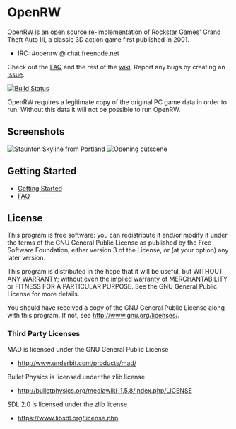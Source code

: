 # OpenRW 

OpenRW is an open source re-implementation of Rockstar Games' Grand Theft Auto III,
a classic 3D action game first published in 2001.

* IRC: #openrw @ chat.freenode.net

Check out the [FAQ](https://github.com/rwengine/openrw/wiki/FAQ) and the rest of the [wiki](https://github.com/rwengine/openrw/wiki). Report any bugs by creating an [issue](https://github.com/rwengine/openrw/issues).

[![Build Status](https://travis-ci.org/rwengine/openrw.svg?branch=master)](https://travis-ci.org/rwengine/openrw)

OpenRW requires a legitimate copy of the original PC game data in order to run.
Without this data it will not be possible to run OpenRW.

## Screenshots
![Staunton Skyline from Portland](https://cloud.githubusercontent.com/assets/418211/16287457/1a434b7e-38db-11e6-9814-79a926a66071.png)
![Opening cutscene](https://cloud.githubusercontent.com/assets/418211/16287461/1cc53f38-38db-11e6-9f26-196a516798d4.png)

## Getting Started

 * [Getting Started](https://github.com/rwengine/openrw/wiki/Getting-Started)
 * [FAQ](https://github.com/rwengine/openrw/wiki/FAQ)

## License

This program is free software: you can redistribute it and/or modify
it under the terms of the GNU General Public License as published by
the Free Software Foundation, either version 3 of the License, or
(at your option) any later version.

This program is distributed in the hope that it will be useful,
but WITHOUT ANY WARRANTY; without even the implied warranty of
MERCHANTABILITY or FITNESS FOR A PARTICULAR PURPOSE.  See the
GNU General Public License for more details.

You should have received a copy of the GNU General Public License
along with this program.  If not, see <http://www.gnu.org/licenses/>.

### Third Party Licenses

MAD is licensed under the GNU General Public License

* http://www.underbit.com/products/mad/

Bullet Physics is licensed under the zlib license

* http://bulletphysics.org/mediawiki-1.5.8/index.php/LICENSE

SDL 2.0 is licensed under the zlib license

* https://www.libsdl.org/license.php
